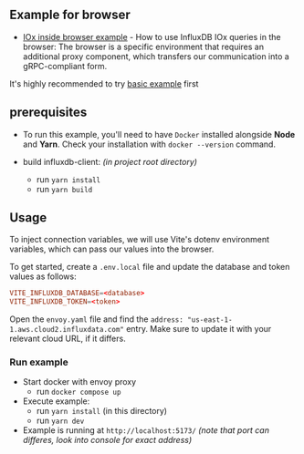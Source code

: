 ## Example for browser

- [IOx inside browser example](./src/main.ts) - How to use InfluxDB IOx queries in the browser: The browser is a specific environment that requires an additional proxy component, which transfers our communication into a gRPC-compliant form.

It's highly recommended to try [basic example](../basic/README.md) first

## prerequisites

- To run this example, you'll need to have `Docker` installed alongside **Node** and **Yarn**. Check your installation with `docker --version` command.

- build influxdb-client: *(in project root directory)*
  - run `yarn install`
  - run `yarn build`

## Usage

To inject connection variables, we will use Vite's dotenv environment variables, which can pass our values into the browser.

To get started, create a `.env.local` file and update the database and token values as follows:

```conf
VITE_INFLUXDB_DATABASE=<database>
VITE_INFLUXDB_TOKEN=<token>
```

Open the `envoy.yaml` file and find the `address: "us-east-1-1.aws.cloud2.influxdata.com"` entry. Make sure to update it with your relevant cloud URL, if it differs.

### Run example

- Start docker with envoy proxy
  - run `docker compose up`
- Execute example:
  - run `yarn install` (in this directory)
  - run `yarn dev`
- Example is running at `http://localhost:5173/` *(note that port can differes, look into console for exact address)*
